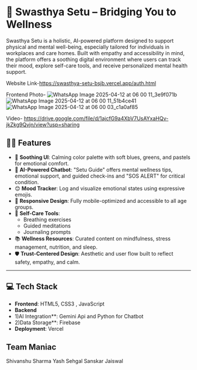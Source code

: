 # 🌿 Swasthya Setu – Bridging You to Wellness

Swasthya Setu is a holistic, AI-powered platform designed to support physical and mental well-being, especially tailored for individuals in workplaces and care homes. Built with empathy and accessibility in mind, the platform offers a soothing digital environment where users can track their mood, explore self-care tools, and receive personalized mental health support.

Website Link-https://swasthya-setu-bsjb.vercel.app/auth.html

Frontend Photo-
![WhatsApp Image 2025-04-12 at 06 00 11_3e9f071b](https://github.com/user-attachments/assets/280225d4-4c04-4f54-a0d8-ccb412f13b69)
![WhatsApp Image 2025-04-12 at 06 00 11_51b4ce41](https://github.com/user-attachments/assets/aed402ac-91e9-4853-8144-a34b133ec2f1)
![WhatsApp Image 2025-04-12 at 06 00 03_c1a0af85](https://github.com/user-attachments/assets/ff5480fa-27cd-4e31-8060-ce9c55331f7f)

Video-
https://drive.google.com/file/d/1ajcfG9a4XbV7UsAYxaHQv-jkZkg9Qvjn/view?usp=sharing

## 🧘‍♂️ Features

- 🎨 **Soothing UI**: Calming color palette with soft blues, greens, and pastels for emotional comfort.
- 🤖 **AI-Powered Chatbot**: "Setu Guide" offers mental wellness tips, emotional support, and guided check-ins and "SOS ALERT" for critical condition.
- 😊 **Mood Tracker**: Log and visualize emotional states using expressive emojis.
- 📱 **Responsive Design**: Fully mobile-optimized and accessible to all age groups.
- 🧘 **Self-Care Tools**:
  - Breathing exercises
  - Guided meditations
  - Journaling prompts
- 📚 **Wellness Resources**: Curated content on mindfulness, stress management, nutrition, and sleep.
- 🛡️ **Trust-Centered Design**: Aesthetic and user flow built to reflect safety, empathy, and calm.

---

## 💻 Tech Stack

- **Frontend**: HTML5, CSS3 , JavaScript
- **Backend**
- 1)AI Integration**:  Gemini Api and Python for Chatbot
- 2)Data Storage**: Firebase
- **Deployment**: Vercel 

## Team Maniac
  Shivanshu Sharma
  Yash Sehgal
  Sanskar Jaiswal


